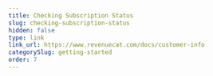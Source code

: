 ```yaml
---
title: Checking Subscription Status
slug: checking-subscription-status
hidden: false
type: link
link_url: https://www.revenuecat.com/docs/customer-info
categorySlug: getting-started
order: 7
---
```

